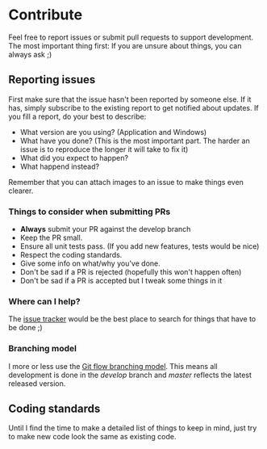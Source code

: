 # Contribute
Feel free to report issues or submit pull requests to support development.
The most important thing first: If you are unsure about things, you can always ask ;)

## Reporting issues
First make sure that the issue hasn't been reported by someone else. If it has, simply subscribe to the existing report to get notified about updates.
If you fill a report, do your best to describe:
- What version are you using? (Application and Windows)
- What have you done? (This is the most important part. The harder an issue is to reproduce the longer it will take to fix it)
- What did you expect to happen?
- What happend instead?

Remember that you can attach images to an issue to make things even clearer.

### Things to consider when submitting PRs
* **Always** submit your PR against the develop branch
* Keep the PR small.
* Ensure all unit tests pass. (If you add new features, tests would be nice)
* Respect the coding standards.
* Give some info on what/why you've done.
* Don't be sad if a PR is rejected (hopefully this won't happen often)
* Don't be sad if a PR is accepted but I tweak some things in it

### Where can I help?
The [issue tracker](https://github.com/TheSylence/Twice/issues) would be the best place to search for things that have to be done ;)

### Branching model
I more or less use the [Git flow branching model](http://nvie.com/posts/a-successful-git-branching-model/). This means all development is done in the *develop* branch and *master* reflects the latest released version.

## Coding standards
Until I find the time to make a detailed list of things to keep in mind, just try to make new code look the same as existing code.
